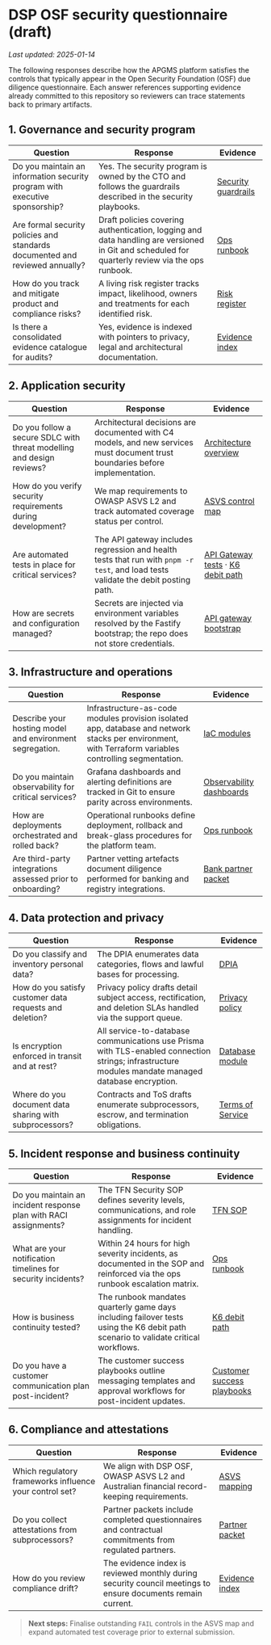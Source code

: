 # DSP OSF security questionnaire (draft)

_Last updated: 2025-01-14_

The following responses describe how the APGMS platform satisfies the controls that
typically appear in the Open Security Foundation (OSF) due diligence questionnaire.
Each answer references supporting evidence already committed to this repository so
reviewers can trace statements back to primary artifacts.

## 1. Governance and security program

| Question | Response | Evidence |
| --- | --- | --- |
| Do you maintain an information security program with executive sponsorship? | Yes. The security program is owned by the CTO and follows the guardrails described in the security playbooks. | [Security guardrails](./security/TFN-SOP.md) |
| Are formal security policies and standards documented and reviewed annually? | Draft policies covering authentication, logging and data handling are versioned in Git and scheduled for quarterly review via the ops runbook. | [Ops runbook](./ops/runbook.md) |
| How do you track and mitigate product and compliance risks? | A living risk register tracks impact, likelihood, owners and treatments for each identified risk. | [Risk register](./risk/register.md) |
| Is there a consolidated evidence catalogue for audits? | Yes, evidence is indexed with pointers to privacy, legal and architectural documentation. | [Evidence index](./evidence-index.md) |

## 2. Application security

| Question | Response | Evidence |
| --- | --- | --- |
| Do you follow a secure SDLC with threat modelling and design reviews? | Architectural decisions are documented with C4 models, and new services must document trust boundaries before implementation. | [Architecture overview](./architecture.md) |
| How do you verify security requirements during development? | We map requirements to OWASP ASVS L2 and track automated coverage status per control. | [ASVS control map](./ASVS-control-map.csv) |
| Are automated tests in place for critical services? | The API gateway includes regression and health tests that run with `pnpm -r test`, and load tests validate the debit posting path. | [API Gateway tests](../services/api-gateway/test) · [K6 debit path](../k6/debit-path.js) |
| How are secrets and configuration managed? | Secrets are injected via environment variables resolved by the Fastify bootstrap; the repo does not store credentials. | [API gateway bootstrap](../services/api-gateway/src/index.ts) |

## 3. Infrastructure and operations

| Question | Response | Evidence |
| --- | --- | --- |
| Describe your hosting model and environment segregation. | Infrastructure-as-code modules provision isolated app, database and network stacks per environment, with Terraform variables controlling segmentation. | [IaC modules](../infra/iac) |
| Do you maintain observability for critical services? | Grafana dashboards and alerting definitions are tracked in Git to ensure parity across environments. | [Observability dashboards](../infra/observability/grafana/dashboards.json) |
| How are deployments orchestrated and rolled back? | Operational runbooks define deployment, rollback and break-glass procedures for the platform team. | [Ops runbook](./ops/runbook.md) |
| Are third-party integrations assessed prior to onboarding? | Partner vetting artefacts document diligence performed for banking and registry integrations. | [Bank partner packet](./partners/bank-packet.md) |

## 4. Data protection and privacy

| Question | Response | Evidence |
| --- | --- | --- |
| Do you classify and inventory personal data? | The DPIA enumerates data categories, flows and lawful bases for processing. | [DPIA](./privacy/dpia.md) |
| How do you satisfy customer data requests and deletion? | Privacy policy drafts detail subject access, rectification, and deletion SLAs handled via the support queue. | [Privacy policy](./legal/Privacy-Policy-draft.md) |
| Is encryption enforced in transit and at rest? | All service-to-database communications use Prisma with TLS-enabled connection strings; infrastructure modules mandate managed database encryption. | [Database module](../infra/iac/modules/database) |
| Where do you document data sharing with subprocessors? | Contracts and ToS drafts enumerate subprocessors, escrow, and termination obligations. | [Terms of Service](./legal/ToS-draft.md) |

## 5. Incident response and business continuity

| Question | Response | Evidence |
| --- | --- | --- |
| Do you maintain an incident response plan with RACI assignments? | The TFN Security SOP defines severity levels, communications, and role assignments for incident handling. | [TFN SOP](./security/TFN-SOP.md) |
| What are your notification timelines for security incidents? | Within 24 hours for high severity incidents, as documented in the SOP and reinforced via the ops runbook escalation matrix. | [Ops runbook](./ops/runbook.md) |
| How is business continuity tested? | The runbook mandates quarterly game days including failover tests using the K6 debit path scenario to validate critical workflows. | [K6 debit path](../k6/debit-path.js) |
| Do you have a customer communication plan post-incident? | The customer success playbooks outline messaging templates and approval workflows for post-incident updates. | [Customer success playbooks](./success/playbooks.md) |

## 6. Compliance and attestations

| Question | Response | Evidence |
| --- | --- | --- |
| Which regulatory frameworks influence your control set? | We align with DSP OSF, OWASP ASVS L2 and Australian financial record-keeping requirements. | [ASVS mapping](./ASVS-control-map.csv) |
| Do you collect attestations from subprocessors? | Partner packets include completed questionnaires and contractual commitments from regulated partners. | [Partner packet](./partners/bank-packet.md) |
| How do you review compliance drift? | The evidence index is reviewed monthly during security council meetings to ensure documents remain current. | [Evidence index](./evidence-index.md) |

> **Next steps:** Finalise outstanding `FAIL` controls in the ASVS map and expand automated test coverage prior to external submission.
